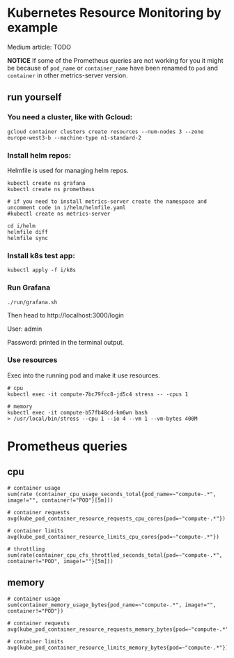 # Kubernetes Resource Monitoring by example

Medium article: TODO

**NOTICE**
If some of the Prometheus queries are not working for you it might be because of `pod_name` or `container_name` have been renamed to `pod` and `container` in other metrics-server version.



## run yourself

### You need a cluster, like with Gcloud:
```
gcloud container clusters create resources --num-nodes 3 --zone europe-west3-b --machine-type n1-standard-2
```

### Install helm repos:
Helmfile is used for managing helm repos.
```
kubectl create ns grafana
kubectl create ns prometheus

# if you need to install metrics-server create the namespace and uncomment code in i/helm/helmfile.yaml
#kubectl create ns metrics-server

cd i/helm
helmfile diff
helmfile sync
```

### Install k8s test app:
```
kubectl apply -f i/k8s
```


### Run Grafana
```
./run/grafana.sh
```
Then head to http://localhost:3000/login

User: admin

Password: printed in the terminal output.



### Use resources
Exec into the running pod and make it use resources.

```
# cpu
kubectl exec -it compute-7bc79fcc8-jd5c4 stress -- -cpus 1

# memory
kubectl exec -it compute-b57fb48cd-km6wn bash
> /usr/local/bin/stress --cpu 1 --io 4 --vm 1 --vm-bytes 400M
```


# Prometheus queries

## cpu
```
# container usage
sum(rate (container_cpu_usage_seconds_total{pod_name=~"compute-.*", image!="", container!="POD"}[5m]))

# container requests
avg(kube_pod_container_resource_requests_cpu_cores{pod=~"compute-.*"})

# container limits
avg(kube_pod_container_resource_limits_cpu_cores{pod=~"compute-.*"})

# throttling
sum(rate(container_cpu_cfs_throttled_seconds_total{pod=~"compute-.*", container!="POD", image!=""}[5m]))
```

## memory
```
# container usage
sum(container_memory_usage_bytes{pod_name=~"compute-.*", image!="", container!="POD"})

# container requests
avg(kube_pod_container_resource_requests_memory_bytes{pod=~"compute-.*"})

# container limits
avg(kube_pod_container_resource_limits_memory_bytes{pod=~"compute-.*"})
```
